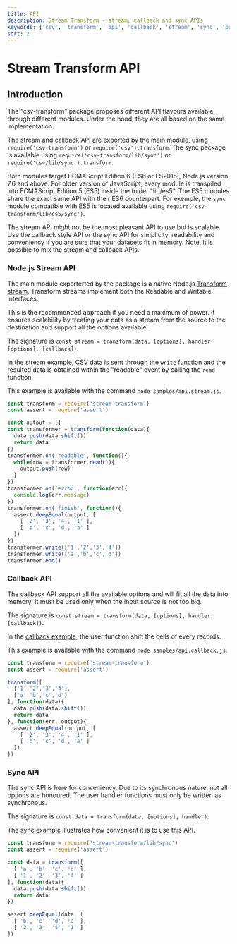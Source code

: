 ```yaml
---
title: API
description: Stream Transform - stream, callback and sync APIs
keywords: ['csv', 'transform', 'api', 'callback', 'stream', 'sync', 'promise']
sort: 2
---
```


# Stream Transform API

## Introduction

The "csv-transform" package proposes different API flavours available through different modules. Under the hood, they are all based on the same implementation.

The stream and callback API are exported by the main module, using `require('csv-transform')` or `require('csv').transform`. The sync package is available using `require('csv-transform/lib/sync')` or `require('csv/lib/sync').transform`.

Both modules target ECMAScript Edition 6 (ES6 or ES2015), Node.js version 7.6 and above. For older version of JavaScript, every module is transpiled into ECMAScript Edition 5 (ES5) inside the folder "lib/es5". The ES5 modules share the exact same API with their ES6 counterpart. For exemple, the `sync` module compatible with ES5 is located available using `require('csv-transform/lib/es5/sync')`.

The stream API might not be the most pleasant API to use but is scalable. Use the callback style API or the sync API for simplicity, readability and conveniency if you are sure that your datasets fit in memory. Note, it is possible to mix the stream and callback APIs.

### Node.js Stream API

The main module exporterted by the package is a native Node.js [Transform stream](https://nodejs.org/api/stream.html#stream_class_stream_transform). Transform streams implement both the Readable and Writable interfaces.

This is the recommended approach if you need a maximum of power. It ensures scalability by treating your data as a stream from the source to the destination and support all the options available.

The signature is `const stream = transform(data, [options], handler, [options], [callback])`.

In the [stream example](https://github.com/adaltas/node-stream-transform/blob/master/samples/api.stream.js), CSV data is sent through the `write` function and the resulted data is obtained
within the "readable" event by calling the `read` function.

This example is available with the command `node samples/api.stream.js`.

```js
const transform = require('stream-transform')
const assert = require('assert')

const output = []
const transformer = transform(function(data){
  data.push(data.shift())
  return data
})
transformer.on('readable', function(){
  while(row = transformer.read()){
    output.push(row)
  }
})
transformer.on('error', function(err){
  console.log(err.message)
})
transformer.on('finish', function(){
  assert.deepEqual(output, [
    [ '2', '3', '4', '1' ],
    [ 'b', 'c', 'd', 'a' ]
  ])
})
transformer.write(['1','2','3','4'])
transformer.write(['a','b','c','d'])
transformer.end()
```

### Callback API

The callback API support all the available options and will fit all the data into memory. It must be used only when the input source is not too big.

The signature is `const stream = transform(data, [options], handler, [callback])`.

In the [callback example](https://github.com/adaltas/node-stream-transform/blob/master/samples/api.callback.js), the user function shift the cells of every records.

This example is available with the command `node samples/api.callback.js`.

```js
const transform = require('stream-transform')
const assert = require('assert')

transform([
  ['1','2','3','4'],
  ['a','b','c','d']
], function(data){
  data.push(data.shift())
  return data
}, function(err, output){
  assert.deepEqual(output, [
    [ '2', '3', '4', '1' ],
    [ 'b', 'c', 'd', 'a' ]
  ])
})
```

### Sync API

The sync API is here for conveniency. Due to its synchronous nature, not all options are honoured. The user handler functions must only be written as synchronous.

The signature is `const data = transform(data, [options], handler)`.

The [sync example](https://github.com/adaltas/node-stream-transform/blob/master/samples/api.callback.js) illustrates how convenient it is to use this API.

```js
const transform = require('stream-transform/lib/sync')
const assert = require('assert')

const data = transform([
  [ 'a', 'b', 'c', 'd' ],
  [ '1', '2', '3', '4' ]
], function(data){
  data.push(data.shift())
  return data
})

assert.deepEqual(data, [
  [ 'b', 'c', 'd', 'a' ],
  [ '2', '3', '4', '1' ]
])
```
